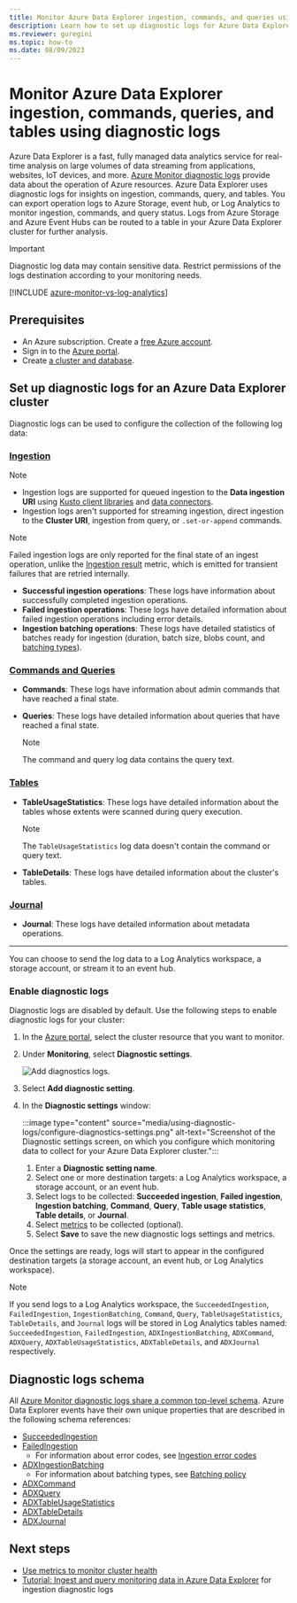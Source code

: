 ```yaml
---
title: Monitor Azure Data Explorer ingestion, commands, and queries using diagnostic logs
description: Learn how to set up diagnostic logs for Azure Data Explorer to monitor ingestion commands, and query operations.
ms.reviewer: guregini
ms.topic: how-to
ms.date: 08/09/2023
---
```


# Monitor Azure Data Explorer ingestion, commands, queries, and tables using diagnostic logs

Azure Data Explorer is a fast, fully managed data analytics service for real-time analysis on large volumes of data streaming from applications, websites, IoT devices, and more. [Azure Monitor diagnostic logs](/azure/azure-monitor/platform/diagnostic-logs-overview) provide data about the operation of Azure resources. Azure Data Explorer uses diagnostic logs for insights on ingestion, commands, query, and tables. You can export operation logs to Azure Storage, event hub, or Log Analytics to monitor ingestion, commands, and query status. Logs from Azure Storage and Azure Event Hubs can be routed to a table in your Azure Data Explorer cluster for further analysis.

> [!IMPORTANT]
> Diagnostic log data may contain sensitive data. Restrict permissions of the logs destination according to your monitoring needs.

[!INCLUDE [azure-monitor-vs-log-analytics](includes/azure-monitor-vs-log-analytics.md)]

## Prerequisites

* An Azure subscription. Create a [free Azure account](https://azure.microsoft.com/free/).
* Sign in to the [Azure portal](https://portal.azure.com/).
* Create [a cluster and database](create-cluster-and-database.md).

## Set up diagnostic logs for an Azure Data Explorer cluster

Diagnostic logs can be used to configure the collection of the following log data:

### [Ingestion](#tab/ingestion)

> [!NOTE]
> * Ingestion logs are supported for queued ingestion to the **Data ingestion URI** using [Kusto client libraries](kusto/api/client-libraries.md) and [data connectors](connector-overview.md).
> * Ingestion logs aren't supported for streaming ingestion, direct ingestion to the **Cluster URI**, ingestion from query, or `.set-or-append` commands.

> [!NOTE]
> Failed ingestion logs are only reported for the final state of an ingest operation, unlike the [Ingestion result](using-metrics.md#ingestion-metrics) metric, which is emitted for transient failures that are retried internally.

* **Successful ingestion operations**: These logs have information about successfully completed ingestion operations.
* **Failed ingestion operations**: These logs have detailed information about failed ingestion operations including error details.
* **Ingestion batching operations**: These logs have detailed statistics of batches ready for ingestion (duration, batch size, blobs count, and [batching types](kusto/management/batchingpolicy.md#sealing-a-batch)).

### [Commands and Queries](#tab/commands-and-queries)

* **Commands**: These logs have information about admin commands that have reached a final state.
* **Queries**: These logs have detailed information about queries that have reached a final state.

    > [!NOTE]
    > The command and query log data contains the query text.

### [Tables](#tab/tables)

* **TableUsageStatistics**: These logs have detailed information about the tables whose extents were scanned during query execution.

    > [!NOTE]
    > The `TableUsageStatistics` log data doesn't contain the command or query text.

* **TableDetails**: These logs have detailed information about the cluster's tables.

### [Journal](#tab/journal)

* **Journal**: These logs have detailed information about metadata operations.

---

You can choose to send the log data to a Log Analytics workspace, a storage account, or stream it to an event hub.

### Enable diagnostic logs

Diagnostic logs are disabled by default. Use the following steps to enable diagnostic logs for your cluster:

1. In the [Azure portal](https://portal.azure.com), select the cluster resource that you want to monitor.
1. Under **Monitoring**, select **Diagnostic settings**.

    ![Add diagnostics logs.](media/using-diagnostic-logs/add-diagnostic-logs.png)

1. Select **Add diagnostic setting**.
1. In the **Diagnostic settings** window:

    :::image type="content" source="media/using-diagnostic-logs/configure-diagnostics-settings.png" alt-text="Screenshot of the Diagnostic settings screen, on which you configure which monitoring data to collect for your Azure Data Explorer cluster.":::

    1. Enter a **Diagnostic setting name**.
    1. Select one or more destination targets: a Log Analytics workspace, a storage account, or an event hub.
    1. Select logs to be collected: **Succeeded ingestion**, **Failed ingestion**, **Ingestion batching**, **Command**, **Query**, **Table usage statistics**, **Table details**, or **Journal**.
    1. Select [metrics](using-metrics.md#supported-azure-data-explorer-metrics) to be collected (optional).
    1. Select **Save** to save the new diagnostic logs settings and metrics.

Once the settings are ready, logs will start to appear in the configured destination targets (a storage account, an event hub, or Log Analytics workspace).

> [!NOTE]
> If you send logs to a Log Analytics workspace, the `SucceededIngestion`, `FailedIngestion`, `IngestionBatching`, `Command`, `Query`, `TableUsageStatistics`, `TableDetails`, and `Journal` logs will be stored in Log Analytics tables named: `SucceededIngestion`, `FailedIngestion`, `ADXIngestionBatching`, `ADXCommand`, `ADXQuery`, `ADXTableUsageStatistics`, `ADXTableDetails`, and `ADXJournal` respectively.

## Diagnostic logs schema

All [Azure Monitor diagnostic logs share a common top-level schema](/azure/azure-monitor/platform/diagnostic-logs-schema). Azure Data Explorer events have their own unique properties that are described in the following schema references:

* [SucceededIngestion](/azure/azure-monitor/reference/tables/succeededingestion)
* [FailedIngestion](/azure/azure-monitor/reference/tables/failedingestion)
    * For information about error codes, see [Ingestion error codes](error-codes.md)
* [ADXIngestionBatching](/azure/azure-monitor/reference/tables/adxingestionbatching)
    * For information about batching types, see [Batching policy](kusto/management/batchingpolicy.md#sealing-a-batch)
* [ADXCommand](/azure/azure-monitor/reference/tables/adxcommand)
* [ADXQuery](/azure/azure-monitor/reference/tables/adxquery)
* [ADXTableUsageStatistics](/azure/azure-monitor/reference/tables/adxtableusagestatistics)
* [ADXTableDetails](/azure/azure-monitor/reference/tables/adxtabledetails)
* [ADXJournal](/azure/azure-monitor/reference/tables/adxjournal)

## Next steps

* [Use metrics to monitor cluster health](using-metrics.md)
* [Tutorial: Ingest and query monitoring data in Azure Data Explorer](ingest-data-no-code.md) for ingestion diagnostic logs
